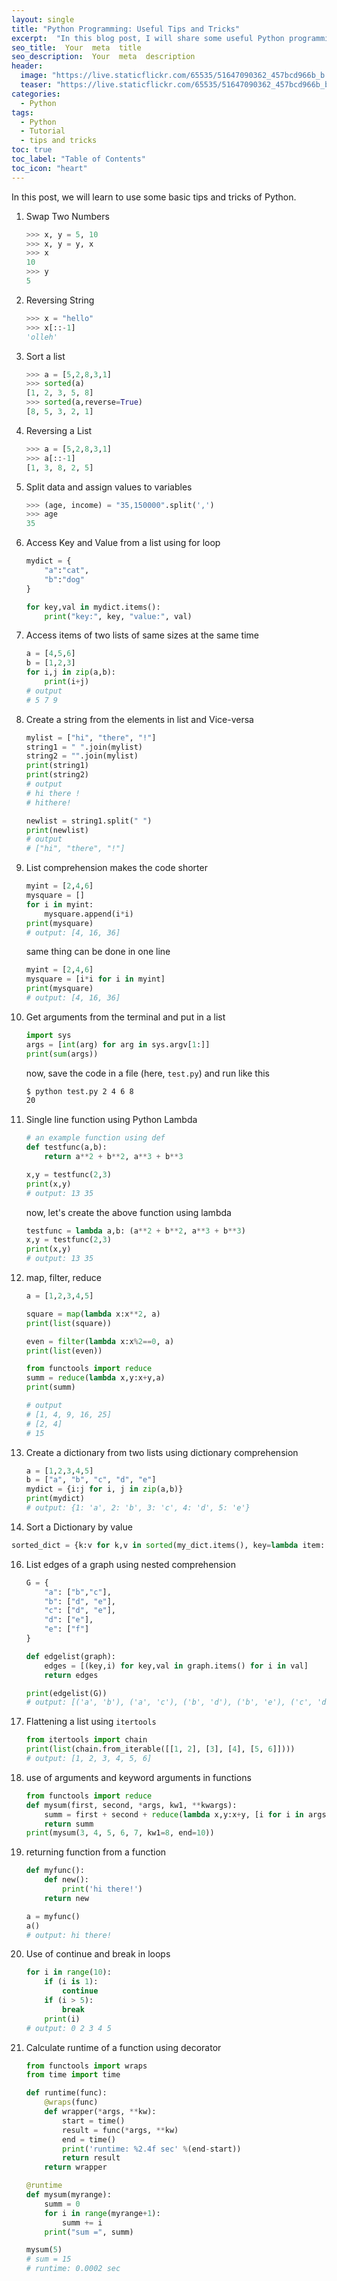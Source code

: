 ```yaml
---
layout: single
title: "Python Programming: Useful Tips and Tricks"
excerpt:  "In this blog post, I will share some useful Python programming tips and tricks to help you write more efficient and effective code. Whether you're a beginner or an experienced Python programmer, these tips can help you improve your coding skills and increase your productivity. I'll cover topics like code optimization, debugging, data structures, and more."
seo_title:  Your  meta  title  
seo_description:  Your  meta  description
header:
  image: "https://live.staticflickr.com/65535/51647090362_457bcd966b_b.jpg"
  teaser: "https://live.staticflickr.com/65535/51647090362_457bcd966b_b.jpg"
categories:
  - Python
tags:
  - Python
  - Tutorial
  - tips and tricks
toc: true
toc_label: "Table of Contents"
toc_icon: "heart"
---
```


In this post, we will learn to use some basic tips and tricks of Python.

1. Swap Two Numbers
	```python
	>>> x, y = 5, 10
	>>> x, y = y, x
	>>> x
	10
	>>> y
	5
	```
2. Reversing String
	```python
	>>> x = "hello"
	>>> x[::-1]
	'olleh'
	```
3. Sort a list
	```python
	>>> a = [5,2,8,3,1]
	>>> sorted(a)
	[1, 2, 3, 5, 8]
	>>> sorted(a,reverse=True)
	[8, 5, 3, 2, 1]
	```
4. Reversing a List
	```python
	>>> a = [5,2,8,3,1]
	>>> a[::-1]
	[1, 3, 8, 2, 5]
	```
5. Split data and assign values to variables
	```python
	>>> (age, income) = "35,150000".split(',')
	>>> age
	35
	```
7. Access Key and Value from a list using for loop
	```python
	mydict = {
		"a":"cat",
		"b":"dog"
	}
	
	for key,val in mydict.items():
		print("key:", key, "value:", val)
	```
8. Access items of two lists of same sizes at the same time
	```python
	a = [4,5,6]
	b = [1,2,3]
	for i,j in zip(a,b):
		print(i+j)
	# output
	# 5 7 9
	```
9. Create a string from the elements in list and Vice-versa
	```python
	mylist = ["hi", "there", "!"]
	string1 = " ".join(mylist)
	string2 = "".join(mylist)
	print(string1)
	print(string2)
	# output
	# hi there !
	# hithere!
	```
    ```python
	newlist = string1.split(" ")
	print(newlist)
	# output
	# ["hi", "there", "!"]
	```

10. List comprehension makes the code shorter
	```python
	myint = [2,4,6]
	mysquare = []
	for i in myint:
	    mysquare.append(i*i)
	print(mysquare)
	# output: [4, 16, 36]
	```
	same thing can be done in one line
	```python
	myint = [2,4,6]
	mysquare = [i*i for i in myint]
	print(mysquare)
	# output: [4, 16, 36]
	```
11. Get arguments from the terminal and put in a list
	```python
	import sys
	args = [int(arg) for arg in sys.argv[1:]]
	print(sum(args))
	``` 
	now, save the code in a file (here, `test.py`) and run like this
	```bash
	$ python test.py 2 4 6 8
	20
	```
12. Single line function using Python Lambda
	```python
	# an example function using def
	def testfunc(a,b):
	    return a**2 + b**2, a**3 + b**3

	x,y = testfunc(2,3)
	print(x,y)
	# output: 13 35
	```
	now, let's create the above function using lambda
	```python
	testfunc = lambda a,b: (a**2 + b**2, a**3 + b**3)
	x,y = testfunc(2,3)
	print(x,y)
	# output: 13 35
	```
13. map, filter, reduce 
	```python
	a = [1,2,3,4,5]

	square = map(lambda x:x**2, a)
	print(list(square))

	even = filter(lambda x:x%2==0, a)
	print(list(even))

	from functools import reduce
	summ = reduce(lambda x,y:x+y,a)
	print(summ)
	
	# output
	# [1, 4, 9, 16, 25]
	# [2, 4]
	# 15 
	```
14. Create a dictionary from two lists using dictionary comprehension
	```python
	a = [1,2,3,4,5]
	b = ["a", "b", "c", "d", "e"]
	mydict = {i:j for i, j in zip(a,b)}
	print(mydict)
	# output: {1: 'a', 2: 'b', 3: 'c', 4: 'd', 5: 'e'}
	```
15. Sort a Dictionary by value
```python
sorted_dict = {k:v for k,v in sorted(my_dict.items(), key=lambda item: item[1])}
```

16. List edges of a graph using nested comprehension
	```python
	G = {
	    "a": ["b","c"],
	    "b": ["d", "e"],
	    "c": ["d", "e"],
	    "d": ["e"],
	    "e": ["f"]
	}

	def edgelist(graph):
	    edges = [(key,i) for key,val in graph.items() for i in val]
	    return edges

	print(edgelist(G))
	# output: [('a', 'b'), ('a', 'c'), ('b', 'd'), ('b', 'e'), ('c', 'd'), ('c', 'e'), ('d', 'e'), ('e', 'f')]
	```
17. Flattening a list using `itertools`
	```python
	from itertools import chain
	print(list(chain.from_iterable([[1, 2], [3], [4], [5, 6]])))
	# output: [1, 2, 3, 4, 5, 6]
	```
18. use of arguments and keyword arguments in functions
	```python
	from functools import reduce
	def mysum(first, second, *args, kw1, **kwargs):
	    summ = first + second + reduce(lambda x,y:x+y, [i for i in args]) + kw1 + kwargs["end"]
	    return summ
	print(mysum(3, 4, 5, 6, 7, kw1=8, end=10))
	```
19. returning function from a function
	```python
	def myfunc():
	    def new():
	        print('hi there!')
	    return new

	a = myfunc()
	a()
	# output: hi there!
	```
20. Use of continue and break in loops
	```python
	for i in range(10):
	    if (i is 1):
	        continue
	    if (i > 5):
	        break
	    print(i)
	# output: 0 2 3 4 5
	```
21. Calculate runtime of a function using decorator
	```python
	from functools import wraps
	from time import time

	def runtime(func):
	    @wraps(func)
	    def wrapper(*args, **kw):
	        start = time()
	        result = func(*args, **kw)
	        end = time()
	        print('runtime: %2.4f sec' %(end-start))
	        return result
	    return wrapper

	@runtime
	def mysum(myrange):
	    summ = 0
	    for i in range(myrange+1):
	        summ += i
	    print("sum =", summ)

	mysum(5)
	# sum = 15
	# runtime: 0.0002 sec
	```
<!--stackedit_data:
eyJoaXN0b3J5IjpbMjE2NTI1MDQxLDg0OTQ2MTE2OV19
-->